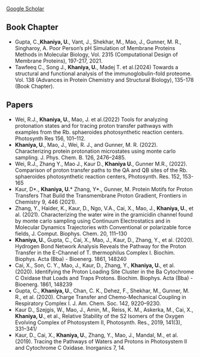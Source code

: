 
[Google Scholar](https://scholar.google.com/citations?user=SCXaCtYAAAAJ&hl=en)


## Book Chapter
- Gupta, C.,**Khaniya, U.**, Vant, J., Shekhar, M., Mao, J., Gunner, M. R., Singharoy, A. Poor Person’s pH Simulation of Membrane Proteins Methods in Molecular Biology, Vol. 2315 (Computational Design of Membrane Proteins), 197-217, 2021.
- Tawfeeq C., Song J., **Khaniya, U.**, Madej T. et al.(2024) Towards a structural and functional analysis of the immunoglobulin-fold proteome.  Vol. 138 (Advances in Protein Chemistry and Structural Biology), 135-178 (Book Chapter).

## Papers

-	Wei, R.J., **Khaniya, U.**, Mao, J. et al.(2022) Tools for analyzing protonation states and for tracing proton transfer pathways with examples from the Rb. sphaeroides photosynthetic reaction centers. Photosynth Res 156, 101–112.
-	**Khaniya, U.**, Mao, J., Wei, R. J., and Gunner, M. R. (2022). Characterizing protein protonation microstates using monte carlo sampling. J. Phys. Chem. B.  126, 2476–2485.
-	Wei, R.J., Zhang Y., Mao J., Kaur D., **Khaniya U.**, Gunner M.R., (2022). Comparison of proton transfer paths to the QA and QB sites of the Rb. sphaeroides photosynthetic reaction centers, Photosynth. Res. 152, 153-165
- Kaur, D*., **Khaniya, U.*** Zhang, Y*., Gunner, M.  Protein Motifs for Proton Transfers That Build the Transmembrane Proton Gradient, Frontiers in Chemistry 9, 446 (2021).
- Zhang, Y., Haider, K., Kaur, D., Ngo, V.A., Cai, X., Mao, J., **Khaniya, U.**, et al. (2021). Characterizing the water wire in the gramicidin channel found by monte carlo sampling using Continuum Electrostatics and in Molecular Dynamics Trajectories with Conventional or polarizable force fields, J. Comput. Biophys. Chem. 20, 111–130
- **Khaniya, U.**, Gupta, C., Cai, X., Mao, J., Kaur, D., Zhang, Y., et al. (2020). Hydrogen Bond Network Analysis Reveals the Pathway for the Proton Transfer in the E-Channel of T. thermophilus Complex I. Biochim. Biophys. Acta (Bba) - Bioenerg. 1861, 148240
- Cai, X., Son, C. Y., Mao, J., Kaur, D., Zhang, Y., **Khaniya, U.**, et al. (2020). Identifying the Proton Loading Site Cluster in the Ba Cytochrome C Oxidase that Loads and Traps Protons. Biochim. Biophys. Acta (Bba) - Bioenerg. 1861, 148239
- Gupta, C., **Khaniya, U.**, Chan, C. K., Dehez, F., Shekhar, M., Gunner, M. R., et al. (2020). Charge Transfer and Chemo-Mechanical Coupling in Respiratory Complex I. J. Am. Chem. Soc. 142, 9220–9230. 
- Kaur D., Szejgis, W.,  Mao, J., Amin, M., Reiss, K. M., Askerka, M., Cai, X., **Khaniya, U**., et al., Relative Stability of the S2 Isomers of the Oxygen Evolving Complex of Photosystem II, Photosynth. Res., 2019, 141(3), 331–341/
-	Kaur, D., Cai, X., **Khaniya, U.**, Zhang, Y., Mao, J., Mandal, M., et al. (2019). Tracing the Pathways of Waters and Protons in Photosystem II and Cytochrome C Oxidase. Inorganics 7, 14.
